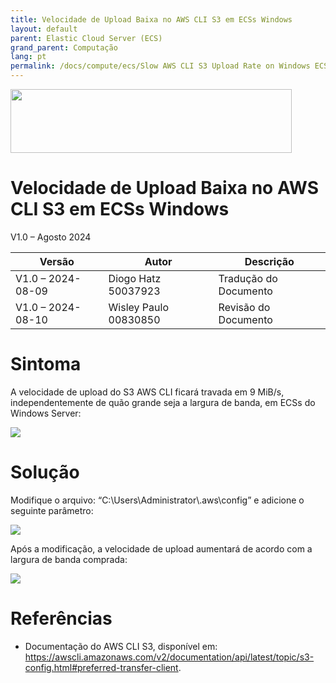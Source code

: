 ```yaml
---
title: Velocidade de Upload Baixa no AWS CLI S3 em ECSs Windows
layout: default
parent: Elastic Cloud Server (ECS)
grand_parent: Computação
lang: pt
permalink: /docs/compute/ecs/Slow AWS CLI S3 Upload Rate on Windows ECSs
---
```

<img width="450px" height="102px" src="https://console-static.huaweicloud.com/static/authui/20210202115135/public/custom/images/logo-en.svg">

# Velocidade de Upload Baixa no AWS CLI S3 em ECSs Windows

V1.0 – Agosto 2024

| **Versão**        | **Autor**             | **Descrição**        |
| ----------------- | --------------------- | -------------------- |
| V1.0 – 2024-08-09 | Diogo Hatz 50037923   | Tradução do Documento|
| V1.0 – 2024-08-10 | Wisley Paulo 00830850 | Revisão do Documento |

# Sintoma

A velocidade de upload do S3 AWS CLI ficará travada em 9 MiB/s, independentemente
de quão grande seja a largura de banda, em ECSs do Windows Server:

![](/huaweicloud-knowledge-base/assets/images/ECS-Slow-AWS-CLI-S3-Upload-Windows/media/image1.png)

# Solução

Modifique o arquivo: “C:\\Users\\Administrator\\.aws\\config” e adicione o
seguinte parâmetro:

![](/huaweicloud-knowledge-base/assets/images/ECS-Slow-AWS-CLI-S3-Upload-Windows/media/image2.png)

Após a modificação, a velocidade de upload aumentará de acordo com a largura de banda comprada:

![](/huaweicloud-knowledge-base/assets/images/ECS-Slow-AWS-CLI-S3-Upload-Windows/media/image3.png)

# Referências

- Documentação do AWS CLI S3, disponível em:
    <https://awscli.amazonaws.com/v2/documentation/api/latest/topic/s3-config.html#preferred-transfer-client>.
